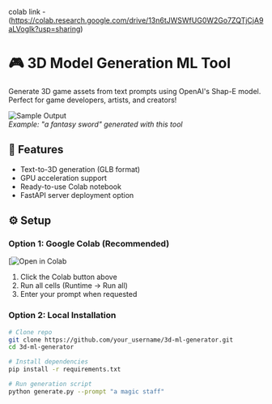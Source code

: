 colab link - (https://colab.research.google.com/drive/13n6tJWSWfUG0W2Go7ZQTjCjA9aLVogIk?usp=sharing)

# 🎮 3D Model Generation ML Tool

Generate 3D game assets from text prompts using OpenAI's Shap-E model. Perfect for game developers, artists, and creators!

![Sample Output](https://gltf-viewer.donmccurdy.com/)  
*Example: "a fantasy sword" generated with this tool*

## 🚀 Features
- Text-to-3D generation (GLB format)
- GPU acceleration support
- Ready-to-use Colab notebook
- FastAPI server deployment option

## ⚙️ Setup

### Option 1: Google Colab (Recommended)
[![Open in Colab](https://colab.research.google.com/drive/13n6tJWSWfUG0W2Go7ZQTjCjA9aLVogIk#scrollTo=7fUxVBOZUdpW)

1. Click the Colab button above
2. Run all cells (Runtime → Run all)
3. Enter your prompt when requested

### Option 2: Local Installation
```bash
# Clone repo
git clone https://github.com/your_username/3d-ml-generator.git
cd 3d-ml-generator

# Install dependencies
pip install -r requirements.txt

# Run generation script
python generate.py --prompt "a magic staff"
